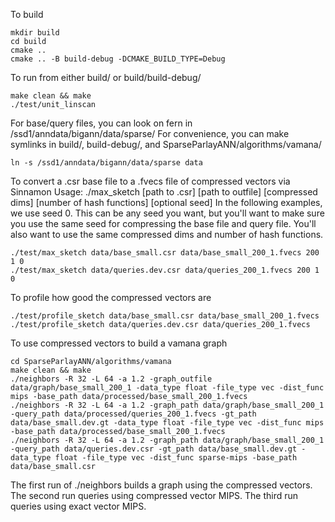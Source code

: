 To build
```
mkdir build
cd build
cmake ..
cmake .. -B build-debug -DCMAKE_BUILD_TYPE=Debug
```

To run from either build/ or build/build-debug/
```
make clean && make
./test/unit_linscan
```

For base/query files, you can look on fern in /ssd1/anndata/bigann/data/sparse/
For convenience, you can make symlinks in build/, build-debug/, and SparseParlayANN/algorithms/vamana/
```
ln -s /ssd1/anndata/bigann/data/sparse data
```

To convert a .csr base file to a .fvecs file of compressed vectors via Sinnamon
Usage: ./max_sketch [path to .csr] [path to outfile] [compressed dims] [number of hash functions] [optional seed]
In the following examples, we use seed 0. This can be any seed you want, but you'll want to make sure you use the same seed for compressing the base file and query file. You'll also want to use the same compressed dims and number of hash functions.
```
./test/max_sketch data/base_small.csr data/base_small_200_1.fvecs 200 1 0
./test/max_sketch data/queries.dev.csr data/queries_200_1.fvecs 200 1 0
```

To profile how good the compressed vectors are
```
./test/profile_sketch data/base_small.csr data/base_small_200_1.fvecs
./test/profile_sketch data/queries.dev.csr data/queries_200_1.fvecs
```

To use compressed vectors to build a vamana graph
```
cd SparseParlayANN/algorithms/vamana
make clean && make
./neighbors -R 32 -L 64 -a 1.2 -graph_outfile data/graph/base_small_200_1 -data_type float -file_type vec -dist_func mips -base_path data/processed/base_small_200_1.fvecs
./neighbors -R 32 -L 64 -a 1.2 -graph_path data/graph/base_small_200_1 -query_path data/processed/queries_200_1.fvecs -gt_path data/base_small.dev.gt -data_type float -file_type vec -dist_func mips -base_path data/processed/base_small_200_1.fvecs
./neighbors -R 32 -L 64 -a 1.2 -graph_path data/graph/base_small_200_1 -query_path data/queries.dev.csr -gt_path data/base_small.dev.gt -data_type float -file_type vec -dist_func sparse-mips -base_path data/base_small.csr
```
The first run of ./neighbors builds a graph using the compressed vectors.
The second run queries using compressed vector MIPS.
The third run queries using exact vector MIPS.

